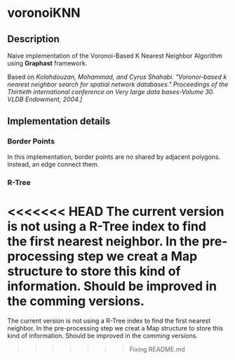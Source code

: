 # voronoiKNN
## Description
Naive implementation of the Voronoi-Based K Nearest Neighbor Algorithm using **Graphast** framework.

Based on *Kolahdouzan, Mohammad, and Cyrus Shahabi. "Voronoi-based k nearest neighbor search for spatial network databases." Proceedings of the Thirtieth international conference on Very large data bases-Volume 30. VLDB Endowment, 2004.]*

## Implementation details
### Border Points
In this implementation, border points are no shared by adjacent polygons. Instead, an edge connect them.

### R-Tree
<<<<<<< HEAD
The current version is not using a R-Tree index to find the first nearest neighbor. In the pre-processing step we creat a Map structure to store this kind of information. Should be improved in the comming versions.
=======
The current version is not using a R-Tree index to find the first nearest neighbor. In the pre-processing step we creat a Map structure to store this kind of information. Should be improved in the comming versions.
>>>>>>> Fixing README.md

